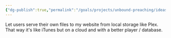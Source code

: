 ```yaml
---
{"dg-publish":true,"permalink":"/goals/projects/unbound-preaching/ideas/serving-local-files-to-website/","tags":["website"],"created":"Jan 09, 2019, 16:01 PM","updated":"Jan 09, 2019, 16:01 PM"}
---
```



Let users serve their own files to my website from local storage like Plex. That way it's like iTunes but on a cloud and with a better player / database.


